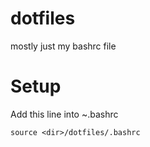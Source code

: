 # dotfiles
mostly just my bashrc file

# Setup
Add this line into ~\.bashrc

```source <dir>/dotfiles/.bashrc```
